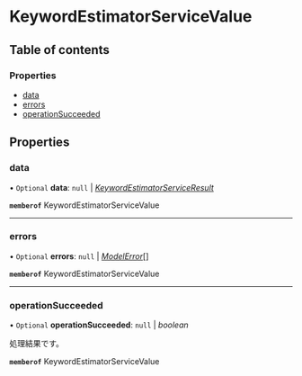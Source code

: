 # KeywordEstimatorServiceValue


## Table of contents

### Properties

- [data](keywordestimatorservicevalue.md#data)
- [errors](keywordestimatorservicevalue.md#errors)
- [operationSucceeded](keywordestimatorservicevalue.md#operationsucceeded)

## Properties

### data

• `Optional` **data**: ``null`` \| [*KeywordEstimatorServiceResult*](keywordestimatorserviceresult.md)

**`memberof`** KeywordEstimatorServiceValue

___

### errors

• `Optional` **errors**: ``null`` \| [*ModelError*](modelerror.md)[]

**`memberof`** KeywordEstimatorServiceValue

___

### operationSucceeded

• `Optional` **operationSucceeded**: ``null`` \| *boolean*

<div lang=\"ja\">処理結果です。</div> 

**`memberof`** KeywordEstimatorServiceValue
